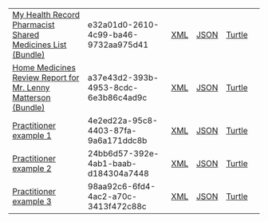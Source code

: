 <table class="list" width="100%">
            <tr>
                <td><a href="Bundle-e32a01d0-2610-4c99-ba46-9732aa975d41.html">My Health Record Pharmacist Shared Medicines List (Bundle)</a></td>
                <td>e32a01d0-2610-4c99-ba46-9732aa975d41</td>
                <td><a href="Bundle-e32a01d0-2610-4c99-ba46-9732aa975d41.xml.html">XML</a></td>
                <td><a href="Bundle-e32a01d0-2610-4c99-ba46-9732aa975d41.json.html">JSON</a></td>
                <td><a href="Bundle-e32a01d0-2610-4c99-ba46-9732aa975d41.ttl.html">Turtle</a></td>
                <td></td>
            </tr>
            <tr>
                <td><a href="Bundle-a37e43d2-393b-4953-8cdc-6e3b86c4ad9c.html">Home Medicines Review Report for Mr. Lenny Matterson (Bundle)</a></td>
                <td>a37e43d2-393b-4953-8cdc-6e3b86c4ad9c</td>
                <td><a href="Bundle-a37e43d2-393b-4953-8cdc-6e3b86c4ad9c.xml.html">XML</a></td>
                <td><a href="Bundle-a37e43d2-393b-4953-8cdc-6e3b86c4ad9c.json.html">JSON</a></td>
                <td><a href="Bundle-a37e43d2-393b-4953-8cdc-6e3b86c4ad9c.ttl.html">Turtle</a></td>
                <td></td>
            </tr>
            <tr>
                <td><a href="Practitioner-4e2ed22a-95c8-4403-87fa-9a6a171ddc8b.html">Practitioner example 1</a></td>
                <td>4e2ed22a-95c8-4403-87fa-9a6a171ddc8b</td>
                <td><a href="Practitioner-4e2ed22a-95c8-4403-87fa-9a6a171ddc8b.xml.html">XML</a></td>
                <td><a href="Practitioner-4e2ed22a-95c8-4403-87fa-9a6a171ddc8b.json.html">JSON</a></td>
                <td><a href="Practitioner-4e2ed22a-95c8-4403-87fa-9a6a171ddc8b.ttl.html">Turtle</a></td>
                <td></td>
            </tr>
            <tr>
                <td><a href="Practitioner-24bb6d57-392e-4ab1-baab-d184304a7448.html">Practitioner example 2</a></td>
                <td>24bb6d57-392e-4ab1-baab-d184304a7448</td>
                <td><a href="Practitioner-24bb6d57-392e-4ab1-baab-d184304a7448.xml.html">XML</a></td>
                <td><a href="Practitioner-24bb6d57-392e-4ab1-baab-d184304a7448.json.html">JSON</a></td>
                <td><a href="Practitioner-24bb6d57-392e-4ab1-baab-d184304a7448.ttl.html">Turtle</a></td>
                <td></td>
            </tr>
            <tr>
                <td><a href="Practitioner-98aa92c6-6fd4-4ac2-a70c-3413f472c88c.html">Practitioner example 3</a></td>
                <td>98aa92c6-6fd4-4ac2-a70c-3413f472c88c</td>
                <td><a href="Practitioner-98aa92c6-6fd4-4ac2-a70c-3413f472c88c.xml.html">XML</a></td>
                <td><a href="Practitioner-98aa92c6-6fd4-4ac2-a70c-3413f472c88c.json.html">JSON</a></td>
                <td><a href="Practitioner-98aa92c6-6fd4-4ac2-a70c-3413f472c88c.ttl.html">Turtle</a></td>
                <td></td>
            </tr>
</table>